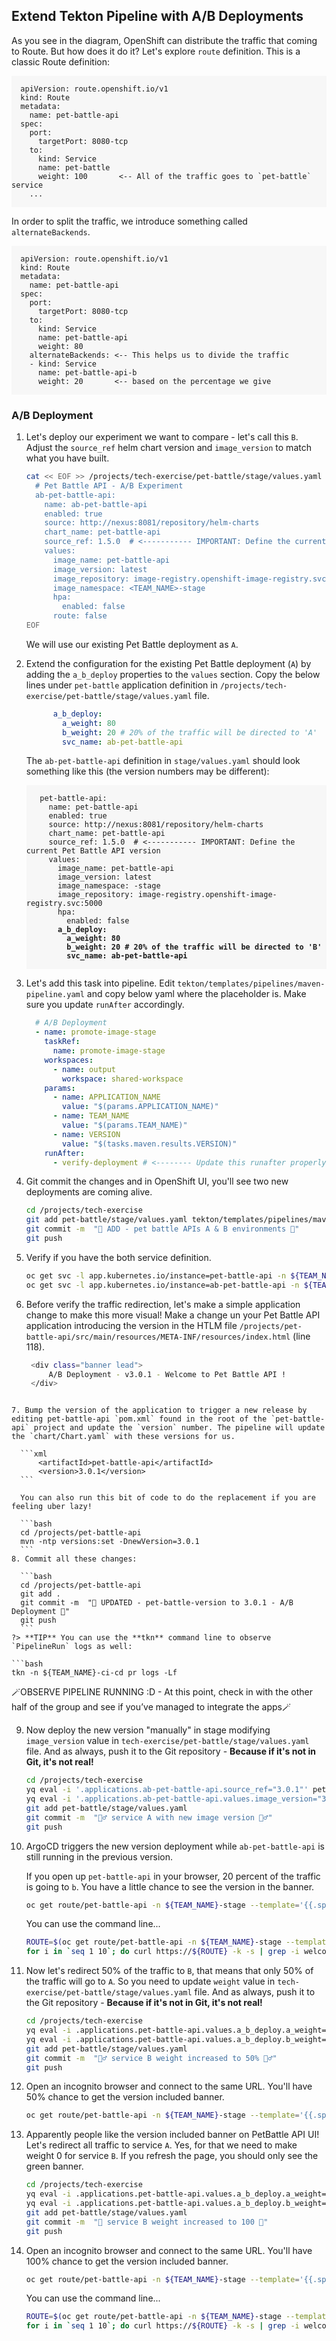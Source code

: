 ## Extend Tekton Pipeline with A/B Deployments

As you see in the diagram, OpenShift can distribute the traffic that coming to Route. But how does it do it? Let's explore `route` definition. This is a classic Route definition:

  <div class="highlight" style="background: #f7f7f7">
  <pre><code class="language-yaml">
  apiVersion: route.openshift.io/v1
  kind: Route
  metadata:
    name: pet-battle-api
  spec:
    port:
      targetPort: 8080-tcp
    to:
      kind: Service
      name: pet-battle
      weight: 100       <-- All of the traffic goes to `pet-battle` service
    ...
  </code></pre></div>

  In order to split the traffic, we introduce something called `alternateBackends`.

  <div class="highlight" style="background: #f7f7f7">
  <pre><code class="language-yaml">
  apiVersion: route.openshift.io/v1
  kind: Route
  metadata:
    name: pet-battle-api
  spec:
    port:
      targetPort: 8080-tcp
    to:
      kind: Service
      name: pet-battle-api
      weight: 80
    alternateBackends: <-- This helps us to divide the traffic
    - kind: Service
      name: pet-battle-api-b
      weight: 20       <-- based on the percentage we give
  </code></pre></div>

### A/B Deployment

1. Let's deploy our experiment we want to compare -  let's call this `B`. Adjust the `source_ref` helm chart version and `image_version` to match what you have built.

    ```bash
    cat << EOF >> /projects/tech-exercise/pet-battle/stage/values.yaml
      # Pet Battle API - A/B Experiment
      ab-pet-battle-api:
        name: ab-pet-battle-api
        enabled: true
        source: http://nexus:8081/repository/helm-charts
        chart_name: pet-battle-api
        source_ref: 1.5.0  # <----------- IMPORTANT: Define the current Pet Battle API version
        values:
          image_name: pet-battle-api
          image_version: latest
          image_repository: image-registry.openshift-image-registry.svc:5000
          image_namespace: <TEAM_NAME>-stage
          hpa:
            enabled: false
          route: false
    EOF
    ```

    We will use our existing Pet Battle deployment as `A`.

2. Extend the configuration for the existing Pet Battle deployment (`A`) by adding the `a_b_deploy` properties to the `values` section. Copy the below lines under `pet-battle` application definition in `/projects/tech-exercise/pet-battle/stage/values.yaml` file.

    ```yaml
          a_b_deploy:
            a_weight: 80
            b_weight: 20 # 20% of the traffic will be directed to 'A'
            svc_name: ab-pet-battle-api
    ```

    The `ab-pet-battle-api` definition in `stage/values.yaml` should look something like this (the version numbers may be different):

    <div class="highlight" style="background: #f7f7f7">
    <pre><code class="language-yaml">
      pet-battle-api:
        name: pet-battle-api
        enabled: true
        source: http://nexus:8081/repository/helm-charts
        chart_name: pet-battle-api
        source_ref: 1.5.0  # <----------- IMPORTANT: Define the current Pet Battle API version
        values:
          image_name: pet-battle-api
          image_version: latest
          image_namespace: <TEAM_NAME>-stage
          image_repository: image-registry.openshift-image-registry.svc:5000
          hpa:
            enabled: false 
    <strong>      a_b_deploy:
            a_weight: 80
            b_weight: 20 # 20% of the traffic will be directed to 'B'
            svc_name: ab-pet-battle-api</strong>
    </code></pre></div>


3. Let's add this task into pipeline. Edit `tekton/templates/pipelines/maven-pipeline.yaml` and copy below yaml where the placeholder is. Make sure you update `runAfter` accordingly.

    ```yaml
      # A/B Deployment
      - name: promote-image-stage
        taskRef:
          name: promote-image-stage
        workspaces:
          - name: output
            workspace: shared-workspace
        params:
          - name: APPLICATION_NAME
            value: "$(params.APPLICATION_NAME)"
          - name: TEAM_NAME
            value: "$(params.TEAM_NAME)"
          - name: VERSION
            value: "$(tasks.maven.results.VERSION)"
        runAfter: 
          - verify-deployment # <-------- Update this runafter properly

4. Git commit the changes and in OpenShift UI, you'll see two new deployments are coming alive.

    ```bash
    cd /projects/tech-exercise
    git add pet-battle/stage/values.yaml tekton/templates/pipelines/maven-pipeline.yaml
    git commit -m  "🍿 ADD - pet battle APIs A & B environments 🍿"
    git push
    ```

5. Verify if you have the both service definition.

    ```bash
    oc get svc -l app.kubernetes.io/instance=pet-battle-api -n ${TEAM_NAME}-stage
    oc get svc -l app.kubernetes.io/instance=ab-pet-battle-api -n ${TEAM_NAME}-stage
    ```

6. Before verify the traffic redirection, let's make a simple application change to make this more visual! Make a change un your Pet Battle API application introducing the version in the HTLM file `/projects/pet-battle-api/src/main/resources/META-INF/resources/index.html` (line 118).

   ```bash
    <div class="banner lead">
        A/B Deployment - v3.0.1 - Welcome to Pet Battle API !
    </div>
  ```

7. Bump the version of the application to trigger a new release by editing pet-battle-api `pom.xml` found in the root of the `pet-battle-api` project and update the `version` number. The pipeline will update the `chart/Chart.yaml` with these versions for us.

    ```xml
        <artifactId>pet-battle-api</artifactId>
        <version>3.0.1</version>
    ```

    You can also run this bit of code to do the replacement if you are feeling uber lazy!

    ```bash
    cd /projects/pet-battle-api
    mvn -ntp versions:set -DnewVersion=3.0.1
    ```
8. Commit all these changes:

    ```bash
    cd /projects/pet-battle-api
    git add .
    git commit -m  "🍕 UPDATED - pet-battle-version to 3.0.1 - A/B Deployment 🍕"
    git push
    ```
?> **TIP** You can use the **tkn** command line to observe `PipelineRun` logs as well:

```bash
tkn -n ${TEAM_NAME}-ci-cd pr logs -Lf
```

🪄OBSERVE PIPELINE RUNNING :D - At this point, check in with the other half of the group and see if you’ve managed to integrate the apps🪄

9. Now deploy the new version "manually" in stage modifying `image_version` value in `tech-exercise/pet-battle/stage/values.yaml` file.
And as always, push it to the Git repository - <strong>Because if it's not in Git, it's not real!</strong>

    ```bash
    cd /projects/tech-exercise
    yq eval -i '.applications.ab-pet-battle-api.source_ref="3.0.1"' pet-battle/stage/values.yaml
    yq eval -i '.applications.ab-pet-battle-api.values.image_version="3.0.1"' pet-battle/stage/values.yaml
    git add pet-battle/stage/values.yaml
    git commit -m  "🏋️‍♂️ service A with new image version 🏋️‍♂️"
    git push
    ```

10. ArgoCD triggers the new version deployment while `ab-pet-battle-api` is still running in the previous version.

    If you open up `pet-battle-api` in your browser, 20 percent of the traffic is going to `b`. You have a little chance to see the version in the banner.

    ```bash
    oc get route/pet-battle-api -n ${TEAM_NAME}-stage --template='{{.spec.host}}'
    ```

    You can use the command line...

    ```bash
    ROUTE=$(oc get route/pet-battle-api -n ${TEAM_NAME}-stage --template='{{.spec.host}}')
    for i in `seq 1 10`; do curl https://${ROUTE} -k -s | grep -i welcome; done
    ```

11. Now let's redirect 50% of the traffic to `B`, that means that only 50% of the traffic will go to `A`. So you need to update `weight` value in `tech-exercise/pet-battle/stage/values.yaml` file.
And as always, push it to the Git repository - <strong>Because if it's not in Git, it's not real!</strong>

    ```bash
    cd /projects/tech-exercise
    yq eval -i .applications.pet-battle-api.values.a_b_deploy.a_weight='50' pet-battle/stage/values.yaml
    yq eval -i .applications.pet-battle-api.values.a_b_deploy.b_weight='50' pet-battle/stage/values.yaml
    git add pet-battle/stage/values.yaml
    git commit -m  "🏋️‍♂️ service B weight increased to 50% 🏋️‍♂️"
    git push
    ```

12. Open an incognito browser and connect to the same URL. You'll have 50% chance to get the version included banner.

    ```bash
    oc get route/pet-battle-api -n ${TEAM_NAME}-stage --template='{{.spec.host}}'
    ```

13. Apparently people like the version included banner on PetBattle API UI! Let's redirect all traffic to service `A`. Yes, for that we need to make weight 0 for service `B`. If you refresh the page, you should only see the green banner.

    ```bash
    cd /projects/tech-exercise
    yq eval -i .applications.pet-battle-api.values.a_b_deploy.a_weight='100' pet-battle/stage/values.yaml
    yq eval -i .applications.pet-battle-api.values.a_b_deploy.b_weight='0' pet-battle/stage/values.yaml
    git add pet-battle/stage/values.yaml
    git commit -m  "💯 service B weight increased to 100 💯"
    git push
    ```

14. Open an incognito browser and connect to the same URL. You'll have 100% chance to get the version included banner.

    ```bash
    oc get route/pet-battle-api -n ${TEAM_NAME}-stage --template='{{.spec.host}}'
    ```

    You can use the command line...

    ```bash
    ROUTE=$(oc get route/pet-battle-api -n ${TEAM_NAME}-stage --template='{{.spec.host}}')
    for i in `seq 1 10`; do curl https://${ROUTE} -k -s | grep -i welcome; done
    ```
